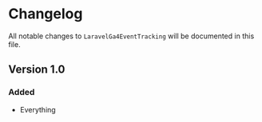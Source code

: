 # Changelog

All notable changes to `LaravelGa4EventTracking` will be documented in this file.

## Version 1.0

### Added
- Everything
